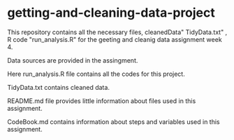 # getting-and-cleaning-data-project

This repository contains all the necessary files, cleanedData" TidyData.txt" , R code "run_analysis.R" for the geeting and cleanig data assignment week 4.

Data sources are provided in the assingment.

Here run_analysis.R file contains all the codes for this project.

TidyData.txt contains cleaned data.

README.md file provides little information about files used in this assignment.

CodeBook.md contains information about steps and variables used in this assignment.

